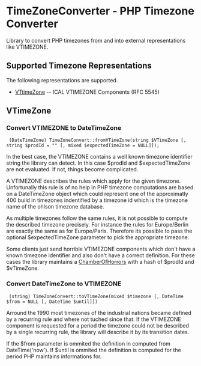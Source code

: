 TimeZoneConverter - PHP Timezone Converter
==========================================

Library to convert PHP timezones from and into external representations like VTIMEZONE.

Supported Timezone Representations
----------------------------------

The following representations are supported.

* [VTtimeZone](http://tools.ietf.org/html/rfc5545#section-3.6.5) -- ICAL VTIMEZONE Components (RFC 5545)

VTimeZone
---------

### Convert VTIMEZONE to DateTimeZone

     (DateTimeZone) TimeZoneConvert::fromVTimeZone(string $VTimeZone [, string $prodId = "" [, mixed $expectedTimeZone = NULL]]); 

In the best case, the VTIMEZONE contains a well known timezone identifier
string the library can detect.  In this case $prodId and $expectedTimeZone
are not evaluated. If not, things become complicated.

A VTIMEZONE describes the rules which apply for the given timezone.
Unfortunally this rule is of no help in PHP timezone computations are
based on a DateTimeZone object which could represent one of the 
approximatly 400 build in timezones indentified by a timezone id which
is the timezone name of the ohlson timezone database.

As multiple timezones follow the same rules, it is not possible to compute
the described timezone precisely. For instance the rules for Europe/Berlin
are exactly the same as for Europe/Paris. Therefore its possible to pass
the optional $expectedTimeZone parameter to pick the appropriate timezone.

Some clients just send horrible VTIMEZONE components which don't have a
known timezone identifier and also don't have a correct definition.  For
these cases the library maintains a [ChamberOfHorrors](TimeZoneConvert/blob/master/lib/TimeZoneConvert/VTimeZone/ChamberOfHorrors.php)
with a hash of $prodId and $vTimeZone.


### Convert DateTimeZone to VTIMEZONE

     (string) TimeZoneConvert::toVTimeZone(mixed $timezone [, DateTime $from = NULL [, DateTime $until]])

Arround the 1990 most timezones of the industrial nations became defined
by a recurring rule and where not tuched since that.  If the VTIMEZONE 
component is requested for a period the timezone could not be described
by a single recurring rule, the library will describe it by its transition
dates.

If the $from parameter is ommited the definition in computed from 
DateTime('now'). If $until is ommited the definition is computed for the
period PHP maintains informations for.

